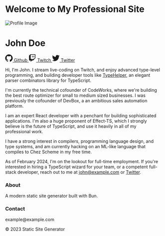 # Welcome to My Professional Site

<div class="profile">
  <img src="https://github.com/identicons/jasonlong.png" alt="Profile Image" class="profile-image">
  <h1 class="profile-name">John Doe</h1>
  <div class="social-links">
    <a href="https://github.com/johndoe">
      <svg xmlns="http://www.w3.org/2000/svg" viewBox="0 0 24 24" width="24" height="24"><path d="M12 .297c-6.63 0-12 5.373-12 12 0 5.303 3.438 9.8 8.205 11.385.6.113.82-.258.82-.577 0-.285-.01-1.04-.015-2.04-3.338.724-4.042-1.61-4.042-1.61C4.422 18.07 3.633 17.7 3.633 17.7c-1.087-.744.084-.729.084-.729 1.205.084 1.838 1.236 1.838 1.236 1.07 1.835 2.809 1.305 3.495.998.108-.776.417-1.305.76-1.605-2.665-.3-5.466-1.332-5.466-5.93 0-1.31.465-2.38 1.235-3.22-.135-.303-.54-1.523.105-3.176 0 0 1.005-.322 3.3 1.23.96-.267 1.98-.399 3-.405 1.02.006 2.04.138 3 .405 2.28-1.552 3.285-1.23 3.285-1.23.645 1.653.24 2.873.12 3.176.765.84 1.23 1.91 1.23 3.22 0 4.61-2.805 5.625-5.475 5.92.42.36.81 1.096.81 2.22 0 1.606-.015 2.896-.015 3.286 0 .315.21.69.825.57C20.565 22.092 24 17.592 24 12.297c0-6.627-5.373-12-12-12" fill="currentColor"/></svg>
      Github
    </a>
    <a href="https://twitch.tv/johndoe">
      <svg xmlns="http://www.w3.org/2000/svg" viewBox="0 0 24 24" width="24" height="24"><path d="M11.571 4.714h1.715v5.143H11.57zm4.715 0H18v5.143h-1.714zM6 0L1.714 4.286v15.428h5.143V24l4.286-4.286h3.428L22.286 12V0zm14.571 11.143l-3.428 3.428h-3.429l-3 3v-3H6.857V1.714h13.714z" fill="currentColor"/></svg>
      Twitch
    </a>
    <a href="https://twitter.com/johndoe">
      <svg xmlns="http://www.w3.org/2000/svg" viewBox="0 0 24 24" width="24" height="24"><path d="M23.953 4.57a10 10 0 01-2.825.775 4.958 4.958 0 002.163-2.723c-.951.555-2.005.959-3.127 1.184a4.92 4.92 0 00-8.384 4.482C7.69 8.095 4.067 6.13 1.64 3.162a4.822 4.822 0 00-.666 2.475c0 1.71.87 3.213 2.188 4.096a4.904 4.904 0 01-2.228-.616v.06a4.923 4.923 0 003.946 4.827 4.996 4.996 0 01-2.212.085 4.936 4.936 0 004.604 3.417 9.867 9.867 0 01-6.102 2.105c-.39 0-.779-.023-1.17-.067a13.995 13.995 0 007.557 2.209c9.053 0 13.998-7.496 13.998-13.985 0-.21 0-.42-.015-.63A9.935 9.935 0 0024 4.59z" fill="currentColor"/></svg>
      Twitter
    </a>
  </div>
</div>

<div class="content">
  <p>Hi, I'm John. I stream live-coding on Twitch, and enjoy advanced type-level programming, and building developer tools like <a href="#">TypeHelper</a>, an elegant parser combinators library for TypeScript.</p>
  
  <p>I'm currently the technical cofounder of CodeWorks, where we're building the best route optimizer for small to medium sized businesses. I was previously the cofounder of DevBox, a an ambitious sales automation platform.</p>
  
  <p>I am an expert React developer with a penchant for building sophisticated applications. I'm also a huge proponent of Effect-TS, which I strongly believe is the future of TypeScript, and use it heavily in all of my professional work.</p>
  
  <p>I have a strong interest in compilers, programming language design, and type systems, and am currently hacking on an ML-like language that compiles to Chez Scheme in my free time.</p>
  
  <div class="alert">
    <p>As of February 2024, I'm on the lookout for full-time employment. If you're interested in hiring a TypeScript wizard for your team, or a competent full-stack developer, reach out to me at <a href="mailto:john@example.com">john@example.com</a> or <a href="https://twitter.com/johndoe">Twitter</a>.</p>
  </div>
</div>

<footer>
  <div class="container">
    <div class="footer-content">
      <div class="footer-section">
        <h3>About</h3>
        <p>A modern static site generator built with Bun.</p>
      </div>
      <div class="footer-section">
        <h3>Contact</h3>
        <p>example@example.com</p>
      </div>
    </div>
    <div class="footer-bottom">
      <p>&copy; 2023 Static Site Generator</p>
    </div>
  </div>
</footer>
